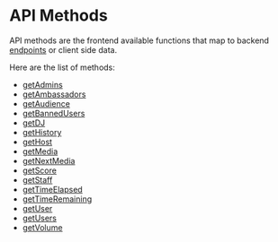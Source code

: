 # API Methods

API methods are the frontend available functions that map to backend [endpoints](/api/endpoints/README.md) 
or client side data. 

Here are the list of methods:

* [getAdmins](/api/methods/getAdmins.md)
* [getAmbassadors](/api/methods/getAmbassadors.md)
* [getAudience](/api/methods/getAudience.md)
* [getBannedUsers](/api/methods/getBannedUsers.md)
* [getDJ](/api/methods/getDJ.md)
* [getHistory](/api/methods/getHistory.md)
* [getHost](/api/methods/getHost.md)
* [getMedia](/api/methods/getMedia.md)
* [getNextMedia](/api/methods/getNextMedia.md)
* [getScore](/api/methods/getScore.md)
* [getStaff](/api/methods/getStaff.md)
* [getTimeElapsed](/api/methods/getTimeElapsed.md)
* [getTimeRemaining](/api/methods/getTimeRemaining.md)
* [getUser](/api/methods/getUser.md)
* [getUsers](/api/methods/getUsers.md)
* [getVolume](/api/methods/getVolume.md)